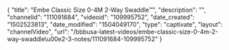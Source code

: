 {
    "title": "Embe Classic Size 0-4M 2-Way Swaddle&trade;",
    "description": "",
    "channelid": "111091684",
    "videoid": "109995752",
    "date_created": "1502523813",
    "date_modified": "1504049170",
    "type": "captivate",
    "layout": "channelVideo",
    "url": "\/bbbusa-latest-videos\/embe-classic-size-0-4m-2-way-swaddle\u00e2-3-notes\/111091684-109995752"
}